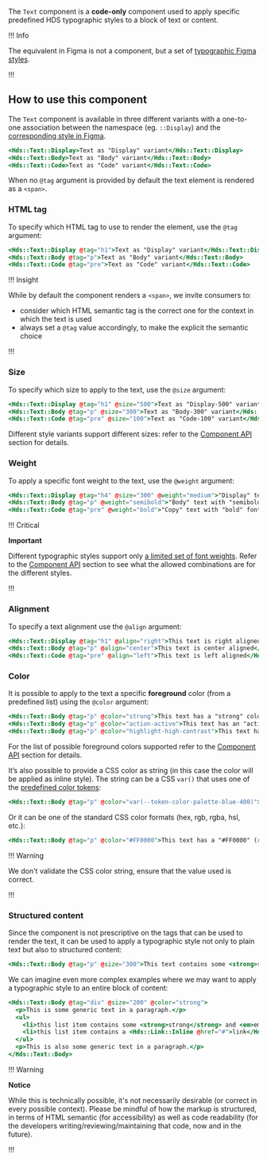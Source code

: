The `Text` component is a **code-only** component used to apply specific predefined HDS typographic styles to a block of text or content.

!!! Info

The equivalent in Figma is not a component, but a set of [typographic Figma styles](https://www.figma.com/file/oQsMzMMnynfPWpMEt91OpH/HDS-Product---Foundations?type=design&node-id=1262-9192).

!!!

## How to use this component

The `Text` component is available in three different variants with a one-to-one association between the namespace (eg. `::Display`) and the [corresponding style in Figma](https://www.figma.com/file/oQsMzMMnynfPWpMEt91OpH/HDS-Product---Foundations?type=design&node-id=1262-9192&mode=design).

```handlebars
<Hds::Text::Display>Text as "Display" variant</Hds::Text::Display>
<Hds::Text::Body>Text as "Body" variant</Hds::Text::Body>
<Hds::Text::Code>Text as "Code" variant</Hds::Text::Code>
```

When no `@tag` argument is provided by default the text element is rendered as a `<span>`.

### HTML tag

To specify which HTML tag to use to render the element, use the `@tag` argument:

```handlebars
<Hds::Text::Display @tag="h1">Text as "Display" variant</Hds::Text::Display>
<Hds::Text::Body @tag="p">Text as "Body" variant</Hds::Text::Body>
<Hds::Text::Code @tag="pre">Text as "Code" variant</Hds::Text::Code>
```

!!! Insight

While by default the component renders a `<span>`, we invite consumers to:
- consider which HTML semantic tag is the correct one for the context in which the text is used
- always set a `@tag` value accordingly, to make the explicit the semantic choice

!!!

### Size

To specify which size to apply to the text, use the `@size` argument:


```handlebars
<Hds::Text::Display @tag="h1" @size="500">Text as "Display-500" variant</Hds::Text::Display>
<Hds::Text::Body @tag="p" @size="300">Text as "Body-300" variant</Hds::Text::Body>
<Hds::Text::Code @tag="pre" @size="100">Text as "Code-100" variant</Hds::Text::Code>
```

Different style variants support different sizes: refer to the [Component API](#component-api) section for details.

### Weight

To apply a specific font weight to the text, use the `@weight` argument:

```handlebars
<Hds::Text::Display @tag="h4" @size="300" @weight="medium">"Display" text with "medium" font weight</Hds::Text::Display>
<Hds::Text::Body @tag="p" @weight="semibold">"Body" text with "semibold" font weight</Hds::Text::Body>
<Hds::Text::Code @tag="pre" @weight="bold">"Copy" text with "bold" font weight</Hds::Text::Code>
```

!!! Critical

**Important**

Different typographic styles support only [a limited set of font weights](/foundations/typography?tab=code#style-and-weight).
Refer to the [Component API](#component-api) section to see what the allowed combinations are for the different styles.

!!!

### Alignment

To specify a text alignment use the `@align` argument:

```handlebars
<Hds::Text::Display @tag="h1" @align="right">This text is right aligned</Hds::Text::Display>
<Hds::Text::Body @tag="p" @align="center">This text is center aligned</Hds::Text::Body>
<Hds::Text::Code @tag="pre" @align="left">This text is left aligned</Hds::Text::Code>
```

### Color

It is possible to apply to the text a specific **foreground** color (from a predefined list) using the `@color` argument:

```handlebars
<Hds::Text::Body @tag="p" @color="strong">This text has a "strong" color applied</Hds::Text::Body>
<Hds::Text::Body @tag="p" @color="action-active">This text has an "action-active" color applied</Hds::Text::Body>
<Hds::Text::Body @tag="p" @color="highlight-high-contrast">This text has a "highlight-high-contrast" color applied</Hds::Text::Body>
```

For the list of possible foreground colors supported refer to the [Component API](#component-api) section for details.

It’s also possible to provide a CSS color as string (in this case the color will be applied as inline style). The string can be a CSS `var()` that uses one of the [predefined color tokens](/foundations/colors?tab=palette):

```handlebars
<Hds::Text::Body @tag="p" @color="var(--token-color-palette-blue-400)">This text has a "blue-400" color applied</Hds::Text::Body>
```

Or it can be one of the standard CSS color formats (hex, rgb, rgba, hsl, etc.):

```handlebars
<Hds::Text::Body @tag="p" @color="#FF0000">This text has a "#FF0000" (red) color applied</Hds::Text::Body>
```

!!! Warning

We don't validate the CSS color string, ensure that the value used is correct.

!!!

### Structured content

Since the component is not prescriptive on the tags that can be used to render the text, it can be used to apply a typographic style not only to plain text but also to structured content:

```handlebars
<Hds::Text::Body @tag="p" @size="300">This text contains some <strong>strong</strong> and <em>em</em> tags, a <Hds::Link::Inline @href="#">link</Hds::Link::Inline>.</Hds::Text::Body>
```

We can imagine even more complex examples where we may want to apply a typographic style to an entire block of content:

```handlebars
<Hds::Text::Body @tag="div" @size="200" @color="strong">
  <p>This is some generic text in a paragraph.</p>
  <ul>
    <li>this list item contains some <strong>strong</strong> and <em>em</em> tags</li>
    <li>this list item contains a <Hds::Link::Inline @href="#">link</Hds::Link::Inline></li>
  </ul>
  <p>This is also some generic text in a paragraph.</p>
</Hds::Text::Body>
```

!!! Warning

**Notice**

While this is technically possible, it's not necessarily desirable (or correct in every possible context).
Please be mindful of how the markup is structured, in terms of HTML semantic (for accessibility) as well as code readability (for the developers writing/reviewing/maintaining that code, now and in the future).

!!!

